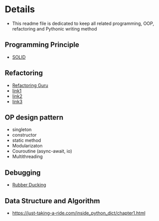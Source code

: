 # Details
- This readme file is dedicated to keep all related programming, OOP, refactoring and Pythonic writing method

## Programming Principle
- [SOLID](https://www.youtube.com/@ArjanCodes)

## Refactoring  
-  [Refactoring Guru](https://refactoring.guru/)
-  [link1](https://sourcery.ai/blog/explaining-refactorings-1/)
-  [link2](https://sourcery.ai/blog/explaining-refactorings-2/)
-  [link3](https://sourcery.ai/blog/explaining-refactorings-3/)

##  OP design pattern
- singleton
- constructor
- static method
- Modularizaton
- Couroutine (async-await, io)
- Multithreading 

## Debugging
- [Rubber Ducking](https://blog.zenhub.com/why-rubber-duck-debugging-is-the-best-way-to-debug-your-code/)

## Data Structure and Algorithm 
- https://just-taking-a-ride.com/inside_python_dict/chapter1.html
